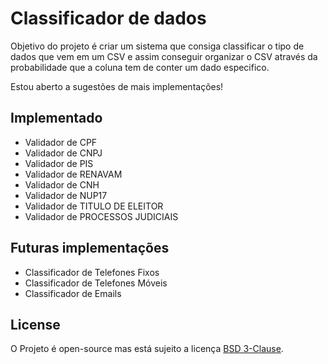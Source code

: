 # Classificador de dados

Objetivo do projeto é criar um sistema que consiga classificar o tipo de dados que vem em um CSV
e assim conseguir organizar o CSV através da probabilidade que a coluna tem de conter um dado
especifico.

Estou aberto a sugestões de mais implementações!

## Implementado
- Validador de CPF
- Validador de CNPJ
- Validador de PIS
- Validador de RENAVAM
- Validador de CNH
- Validador de NUP17
- Validador de TITULO DE ELEITOR
- Validador de PROCESSOS JUDICIAIS

## Futuras implementações
- Classificador de Telefones Fixos
- Classificador de Telefones Móveis
- Classificador de Emails

## License
O Projeto é open-source mas está sujeito a licença [BSD 3-Clause](LICENSE).